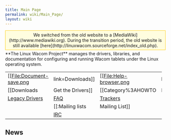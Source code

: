 ```yaml
---
title: Main Page
permalink: wiki/Main_Page/
layout: wiki
---
```


<div style="padding:5px; border:1px solid #ffcc00; text-align:center; background:#FFFDDF; width:100%; margin-bottom:.2em;">
We switched from the old website to a
[MediaWiki](http://www.mediawiki.org). During the transition period, the
old website is still available
[here](http://linuxwacom.sourceforge.net/index_old.php).

</div>
**The Linux Wacom Project** manages the drivers, libraries, and
documentation for configuring and running Wacom tablets under the Linux
operating system.

|                                                                     |                       |                                                            |                          |                                         |                                   |
|---------------------------------------------------------------------|-----------------------|------------------------------------------------------------|--------------------------|-----------------------------------------|-----------------------------------|
| \[\[<File:Document-save.png>                                        | link=Downloads\]\]    | \[\[<File:Help-browser.png>                                | link=:Category:HOWTO\]\] | \[\[<File:Applications-development.png> | link=:Category:DeveloperPages\]\] |
| \[\[Downloads                                                       | Get the Drivers\]\]   | \[\[Category%3AHOWTO                                       | HOWTOs\]\]               | \[\[Category%3ADeveloperPages           | Developer Pages\]\]               |
| [Legacy Drivers](http://sourceforge.net/projects/linuxwacom/files/) | [FAQ](/wiki/FAQ "wikilink") | [Trackers](http://sourceforge.net/tracker/?group_id=69596) |                          |                                         |                                   |
|                                                                     | \[\[:Mailing lists    | Mailing List\]\]                                           |                          |                                         |                                   |
|                                                                     | [IRC](/wiki/IRC "wikilink") |                                                            |                          |                                         |                                   |

News
----
